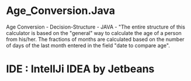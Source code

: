 # Age_Conversion.Java

Age Conversion - Decision-Structure - JAVA - "The entire structure of this calculator is based on the "general" way to calculate the age of a person from his/her. The fractions of months are calculated based on the number of days of the last month entered in the field "date to compare age".

# IDE : IntellJi IDEA by Jetbeans

